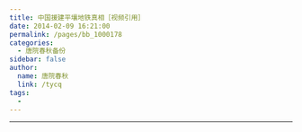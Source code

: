 ```yaml
---
title: 中国援建平壤地铁真相［视频引用］
date: 2014-02-09 16:21:00
permalink: /pages/bb_1000178
categories: 
  - 唐院春秋备份
sidebar: false
author: 
  name: 唐院春秋
  link: /tycq
tags: 
  - 
---
```


* * *